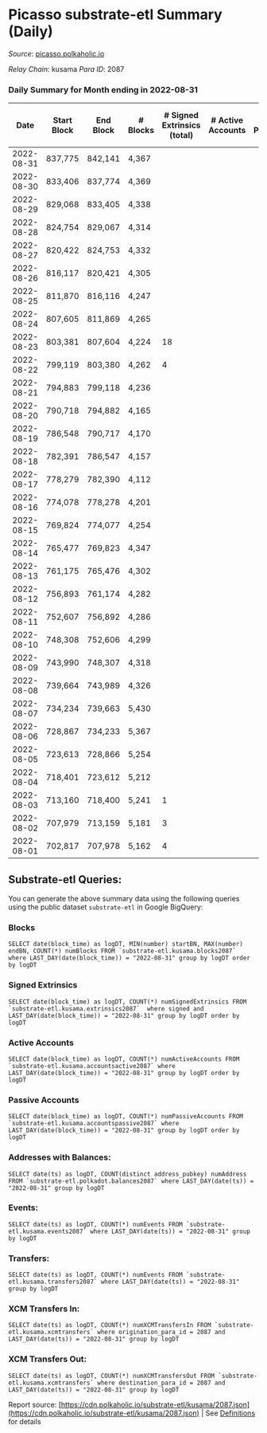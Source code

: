 # Picasso substrate-etl Summary (Daily)

_Source_: [picasso.polkaholic.io](https://picasso.polkaholic.io)

*Relay Chain*: kusama
*Para ID*: 2087



### Daily Summary for Month ending in 2022-08-31


| Date | Start Block | End Block | # Blocks | # Signed Extrinsics (total) | # Active Accounts | # Passive | # New | # Addresses with Balances | # Events | # Transfers | # XCM Transfers In | # XCM Transfers Out | Issues | 
| ---- | ----------- | --------- | -------- | --------------------------- | ----------------- | --------- | ----- | ------------------------- | -------- | ----------- | ------------------ | ------------------- | ------ |
| 2022-08-31 | 837,775 | 842,141 | 4,367 |  |  |  |  | 18 | 8,736 |   |   |   |  |
| 2022-08-30 | 833,406 | 837,774 | 4,369 |  |  |  |  | 18 | 8,740 |   |   |   |  |
| 2022-08-29 | 829,068 | 833,405 | 4,338 |  |  |  |  | 18 | 8,679 |   |   |   |  |
| 2022-08-28 | 824,754 | 829,067 | 4,314 |  |  |  |  | 18 | 8,630 |   |   |   |  |
| 2022-08-27 | 820,422 | 824,753 | 4,332 |  |  |  |  | 18 | 8,667 |   |   |   |  |
| 2022-08-26 | 816,117 | 820,421 | 4,305 |  |  |  |  | 18 | 8,612 |   |   |   |  |
| 2022-08-25 | 811,870 | 816,116 | 4,247 |  |  |  |  | 18 | 8,496 |   |   |   |  |
| 2022-08-24 | 807,605 | 811,869 | 4,265 |  |  |  |  | 18 | 8,533 |   |   |   |  |
| 2022-08-23 | 803,381 | 807,604 | 4,224 | 18 |  |  |  | 18 | 8,725 | 163  | 1  |   |  |
| 2022-08-22 | 799,119 | 803,380 | 4,262 | 4 |  |  |  | 18 | 8,543 |   |   |   |  |
| 2022-08-21 | 794,883 | 799,118 | 4,236 |  |  |  |  | 18 | 8,474 |   |   |   |  |
| 2022-08-20 | 790,718 | 794,882 | 4,165 |  |  |  |  | 18 | 8,332 |   |   |   |  |
| 2022-08-19 | 786,548 | 790,717 | 4,170 |  |  |  |  | 18 | 8,343 |   |   |   |  |
| 2022-08-18 | 782,391 | 786,547 | 4,157 |  |  |  |  | 18 | 8,316 |   |   |   |  |
| 2022-08-17 | 778,279 | 782,390 | 4,112 |  |  |  |  | 18 | 8,226 |   |   |   |  |
| 2022-08-16 | 774,078 | 778,278 | 4,201 |  |  |  |  | 18 | 8,404 |   |   |   |  |
| 2022-08-15 | 769,824 | 774,077 | 4,254 |  |  |  |  | 18 | 8,511 |   |   |   |  |
| 2022-08-14 | 765,477 | 769,823 | 4,347 |  |  |  |  | 18 | 8,696 |   |   |   |  |
| 2022-08-13 | 761,175 | 765,476 | 4,302 |  |  |  |  | 18 | 8,607 |   |   |   |  |
| 2022-08-12 | 756,893 | 761,174 | 4,282 |  |  |  |  | 18 | 8,566 |   |   |   |  |
| 2022-08-11 | 752,607 | 756,892 | 4,286 |  |  |  |  | 18 | 8,577 |   |   |   |  |
| 2022-08-10 | 748,308 | 752,606 | 4,299 |  |  |  |  | 18 | 8,601 |   |   |   |  |
| 2022-08-09 | 743,990 | 748,307 | 4,318 |  |  |  |  | 18 | 8,638 |   |   |   |  |
| 2022-08-08 | 739,664 | 743,989 | 4,326 |  |  |  |  | 18 | 8,655 |   |   |   |  |
| 2022-08-07 | 734,234 | 739,663 | 5,430 |  |  |  |  | 18 | 10,863 |   |   |   |  |
| 2022-08-06 | 728,867 | 734,233 | 5,367 |  |  |  |  | 18 | 10,737 |   |   |   |  |
| 2022-08-05 | 723,613 | 728,866 | 5,254 |  |  |  |  | 18 | 10,510 |   |   |   |  |
| 2022-08-04 | 718,401 | 723,612 | 5,212 |  |  |  |  | 18 | 10,427 |   |   |   |  |
| 2022-08-03 | 713,160 | 718,400 | 5,241 | 1 |  |  |  | 18 | 10,490 |   |   |   |  |
| 2022-08-02 | 707,979 | 713,159 | 5,181 | 3 |  |  |  | 18 | 10,379 |   |   |   |  |
| 2022-08-01 | 702,817 | 707,978 | 5,162 | 4 |  |  |  | 18 | 10,350 |   |   |   |  |

## Substrate-etl Queries:
You can generate the above summary data using the following queries using the public dataset `substrate-etl` in Google BigQuery:


### Blocks
```
SELECT date(block_time) as logDT, MIN(number) startBN, MAX(number) endBN, COUNT(*) numBlocks FROM `substrate-etl.kusama.blocks2087`  where LAST_DAY(date(block_time)) = "2022-08-31" group by logDT order by logDT
```


### Signed Extrinsics
```
SELECT date(block_time) as logDT, COUNT(*) numSignedExtrinsics FROM `substrate-etl.kusama.extrinsics2087`  where signed and LAST_DAY(date(block_time)) = "2022-08-31" group by logDT order by logDT
```


### Active Accounts
```
SELECT date(block_time) as logDT, COUNT(*) numActiveAccounts FROM `substrate-etl.kusama.accountsactive2087` where LAST_DAY(date(block_time)) = "2022-08-31" group by logDT order by logDT
```


### Passive Accounts
```
SELECT date(block_time) as logDT, COUNT(*) numPassiveAccounts FROM `substrate-etl.kusama.accountspassive2087` where LAST_DAY(date(block_time)) = "2022-08-31" group by logDT order by logDT
```


### Addresses with Balances:
```
SELECT date(ts) as logDT, COUNT(distinct address_pubkey) numAddress FROM `substrate-etl.polkadot.balances2087` where LAST_DAY(date(ts)) = "2022-08-31" group by logDT
```


### Events:
```
SELECT date(ts) as logDT, COUNT(*) numEvents FROM `substrate-etl.kusama.events2087` where LAST_DAY(date(ts)) = "2022-08-31" group by logDT
```


### Transfers:
```
SELECT date(ts) as logDT, COUNT(*) numEvents FROM `substrate-etl.kusama.transfers2087` where LAST_DAY(date(ts)) = "2022-08-31" group by logDT
```


### XCM Transfers In:
```
SELECT date(ts) as logDT, COUNT(*) numXCMTransfersIn FROM `substrate-etl.kusama.xcmtransfers` where origination_para_id = 2087 and LAST_DAY(date(ts)) = "2022-08-31" group by logDT
```


### XCM Transfers Out:
```
SELECT date(ts) as logDT, COUNT(*) numXCMTransfersOut FROM `substrate-etl.kusama.xcmtransfers` where destination_para_id = 2087 and LAST_DAY(date(ts)) = "2022-08-31" group by logDT
```



Report source: [https://cdn.polkaholic.io/substrate-etl/kusama/2087.json](https://cdn.polkaholic.io/substrate-etl/kusama/2087.json) | See [Definitions](/DEFINITIONS.md) for details
